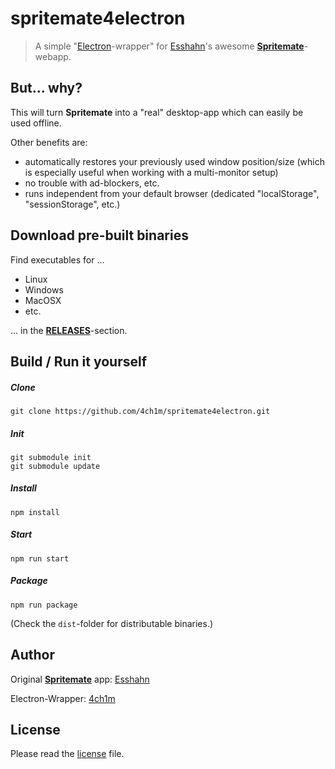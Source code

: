 # spritemate4electron

> A simple "[Electron](https://electronjs.org)-wrapper" for [Esshahn](https://github.com/Esshahn)'s awesome
__[Spritemate](https://github.com/Esshahn/spritemate)__-webapp.

## But... why?
This will turn __Spritemate__ into a "real" desktop-app which can easily be used offline.

Other benefits are:
* automatically restores your previously used window position/size (which is especially useful when working with a multi-monitor setup)
* no trouble with ad-blockers, etc.
* runs independent from your default browser (dedicated "localStorage", "sessionStorage", etc.)

## Download pre-built binaries

Find executables for ...

* Linux
* Windows
* MacOSX
* etc. 
 
... in the __[RELEASES](https://github.com/4ch1m/spritemate4electron/releases)__-section.

## Build / Run it yourself

##### Clone
```
git clone https://github.com/4ch1m/spritemate4electron.git
```

##### Init
```
git submodule init
git submodule update
```

##### Install
```
npm install
```

##### Start
```
npm run start
```

##### Package
```
npm run package
```

(Check the `dist`-folder for distributable binaries.)

## Author

Original __[Spritemate](https://github.com/Esshahn/spritemate)__ app: [Esshahn](https://github.com/Esshahn)

Electron-Wrapper: [4ch1m](https://github.com/4ch1m)

## License

Please read the [license](license) file.
